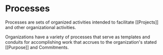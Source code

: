 # Processes

Processes are sets of organized activities intended to facilitate [[Projects]] and other organizational activities.

Organizations have a variety of processes that serve as templates and conduits for accomplishing work that accrues to the organization's stated [[Purpose]] and Commitments. 

